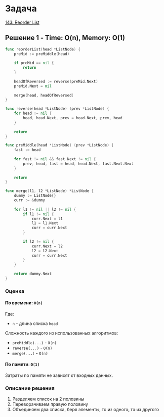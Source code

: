 # Задача

[143. Reorder List](https://leetcode.com/problems/reorder-list/)

## Решение 1 - Time: O(n), Memory: O(1)

```go
func reorderList(head *ListNode) {
    preMid := preMiddle(head)
    
    if preMid == nil {
        return
    }
    
    headOfReversed := reverse(preMid.Next)
    preMid.Next = nil
    
    merge(head, headOfReversed)
}

func reverse(head *ListNode) (prev *ListNode) {
    for head != nil {
        head, head.Next, prev = head.Next, prev, head
    }
    
    return
}

func preMiddle(head *ListNode) (prev *ListNode) {
    fast := head
    
    for fast != nil && fast.Next != nil {
        prev, head, fast = head, head.Next, fast.Next.Next
    }
    
    return
}

func merge(l1, l2 *ListNode) *ListNode {
    dummy := ListNode{}
    curr := &dummy
    
    for l1 != nil || l2 != nil {
        if l1 != nil {
            curr.Next = l1
            l1 = l1.Next
            curr = curr.Next
        }
        
        if l2 != nil {
            curr.Next = l2
            l2 = l2.Next
            curr = curr.Next
        }
    }
    
    return dummy.Next
}
```

### Оценка 

#### По времени: `O(n)`
Где:
* `n` - длина списка `head`

Сложность каждого из использованных алгоритмов:
* `preMiddle(...)` - `O(n)`
* `reverse(...)` - `O(n)`
* `merge(...)` - `O(n)`

#### По памяти: `O(1)`
Затраты по памяти не зависят от входных данных. 

### Описание решения

1. Разделяем список на 2 половины
2. Переворачиваем правую половину
3. Объединяем два списка, беря элементы, то из одного, то из другого 